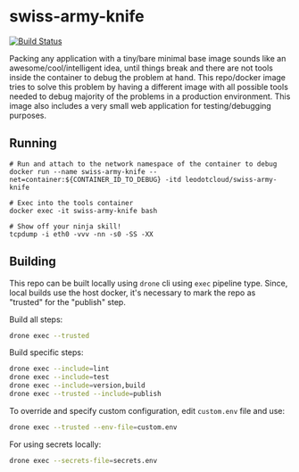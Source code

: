 swiss-army-knife
========

[![Build Status](https://cloud.drone.io/api/badges/leodotcloud/swiss-army-knife/status.svg)](https://cloud.drone.io/leodotcloud/swiss-army-knife)

Packing any application with a tiny/bare minimal base image sounds like an awesome/cool/intelligent idea, until things break and there are not tools inside the container to debug the problem at hand.
This repo/docker image tries to solve this problem by having a different image with all possible tools needed to debug majority of the problems in a production environment.
This image also includes a very small web application for testing/debugging purposes.

## Running

```
# Run and attach to the network namespace of the container to debug
docker run --name swiss-army-knife --net=container:${CONTAINER_ID_TO_DEBUG} -itd leodotcloud/swiss-army-knife

# Exec into the tools container
docker exec -it swiss-army-knife bash

# Show off your ninja skill!
tcpdump -i eth0 -vvv -nn -s0 -SS -XX
```

## Building

This repo can be built locally using `drone` cli using `exec` pipeline type. Since, local builds use the host docker, it's necessary to mark the repo as "trusted" for the "publish" step.

Build all steps:
```bash
drone exec --trusted
```

Build specific steps:
```bash
drone exec --include=lint
drone exec --include=test
drone exec --include=version,build
drone exec --trusted --include=publish
```

To override and specify custom configuration, edit `custom.env` file and use:
```bash
drone exec --trusted --env-file=custom.env
```

For using secrets locally:
```bash
drone exec --secrets-file=secrets.env
```

